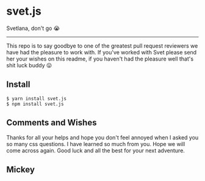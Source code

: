 # svet.js
Svetlana, don't go 😭

---

This repo is to say goodbye to one of the greatest pull request reviewers we have had the pleasure to work with. If you've worked with Svet please send her your wishes on this readme, if you haven't had the pleasure well that's shit luck buddy 😛

## Install

```
$ yarn install svet.js
$ npm install svet.js
```

## Comments and Wishes

Thanks for all your helps and hope you don't feel annoyed when I asked you so many css questions. I have learned so much from you.
Hope we will come across again. Good luck and all the best for your next adventure.

Mickey
---
